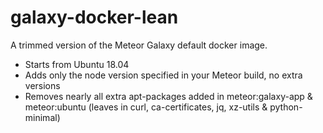 # galaxy-docker-lean

A trimmed version of the Meteor Galaxy default docker image.
* Starts from Ubuntu 18.04
* Adds only the node version specified in your Meteor build, no extra versions
* Removes nearly all extra apt-packages added in meteor:galaxy-app & meteor:ubuntu (leaves in curl, ca-certificates, jq, xz-utils & python-minimal)
